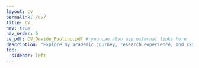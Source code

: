 ```yaml
---
layout: cv
permalink: /cv/
title: CV
nav: true
nav_order: 5
cv_pdf: CV_Davide_Paolino.pdf # you can also use external links here
description: "Explore my academic journey, research experience, and skills in detail. You can also <a href='/assets/pdf/CV_Davide_Paolino.pdf'>download the latest PDF version</a> of my CV."
toc:
  sidebar: left
---
```

